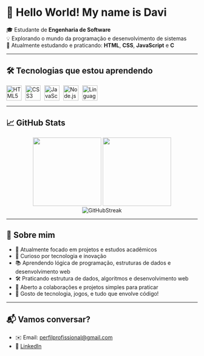 # 👋 Hello World! My name is Davi

🎓 Estudante de **Engenharia de Software**  
💡 Explorando o mundo da programação e desenvolvimento de sistemas  
🚀 Atualmente estudando e praticando: **HTML**, **CSS**, **JavaScript** e **C**

---

## 🛠️ Tecnologias que estou aprendendo

<div style="display: flex; gap: 10px;">
  <img src="https://cdn.jsdelivr.net/gh/devicons/devicon/icons/html5/html5-original.svg" width="40px" title="HTML5" />
  <img src="https://cdn.jsdelivr.net/gh/devicons/devicon/icons/css3/css3-original.svg" width="40px" title="CSS3" />
  <img src="https://cdn.jsdelivr.net/gh/devicons/devicon/icons/javascript/javascript-original.svg" width="40px" title="JavaScript" />
  <img src="https://cdn.jsdelivr.net/gh/devicons/devicon/icons/nodejs/nodejs-original.svg" width="40px" title="Node.js" />
  <img src="https://cdn.jsdelivr.net/gh/devicons/devicon/icons/c/c-original.svg" width="40px" title="Linguagem C" />
</div>

---

## 📈 GitHub Stats

<div align="center">
  <img height="180em" src="https://github-readme-stats.vercel.app/api?username=Davi-Cyber-Security&show_icons=true&theme=tokyonight" />
  <img height="180em" src="https://github-readme-stats.vercel.app/api/top-langs/?username=Davi-Cyber-Security&layout=compact&theme=tokyonight" />
  <br />
  <img src="https://streak-stats.demolab.com?user=Davi-Cyber-Security&theme=tokyonight&date_format=M%20j%5B%2C%20Y%5D(https://streak-stats.demolab.com/?user=Davi-Cyber-Security" alt="GitHubStreak"/>
</div>

---

## 🌱 Sobre mim

- 🔭 Atualmente focado em projetos e estudos acadêmicos  
- 🧩 Curioso por tecnologia e inovação  
- 📚 Aprendendo lógica de programação, estruturas de dados e desenvolvimento web  
- 🛠️ Praticando estrutura de dados, algoritmos e desenvolvimento web  
- 🤝 Aberto a colaborações e projetos simples para praticar  
- 💬 Gosto de tecnologia, jogos, e tudo que envolve código!

---

## 📬 Vamos conversar?

- ✉️ Email: perfilprofissional@gmail.com  
- 💼 [LinkedIn](https://www.linkedin.com/in/davi-gabriel-1a62a92a5?utm_source=share&utm_campaign=share_via&utm_content=profile&utm_medium=android_app)  
